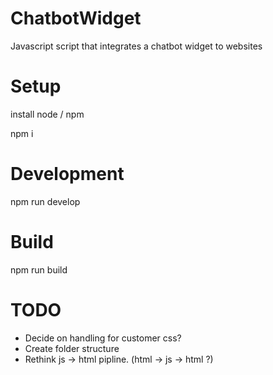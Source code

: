 # ChatbotWidget

Javascript script that integrates a chatbot widget to websites

# Setup

install node / npm

npm i

# Development

npm run develop

# Build

npm run build

# TODO

- Decide on handling for customer css?
- Create folder structure
- Rethink js -> html pipline. (html -> js -> html ?)
